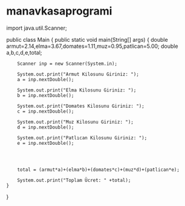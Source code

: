 # manavkasaprogrami


import java.util.Scanner;

public class Main {
    public static void main(String[] args) {
        double armut=2.14,elma=3.67,domates=1.11,muz=0.95,patlican=5.00;
        double a,b,c,d,e,total;


        Scanner inp = new Scanner(System.in);

        System.out.print("Armut Kilosunu Giriniz: ");
        a = inp.nextDouble();

        System.out.print("Elma Kilosunu Giriniz: ");
        b = inp.nextDouble();

        System.out.print("Domates Kilosunu Giriniz: ");
        c = inp.nextDouble();

        System.out.print("Muz Kilosunu Giriniz: ");
        d = inp.nextDouble();

        System.out.print("Patlıcan Kilosunu Giriniz: ");
        e = inp.nextDouble();




        total = (armut*a)+(elma*b)+(domates*c)+(muz*d)+(patlican*e);

        System.out.print("Toplam Ücret: " +total);
    }
}


